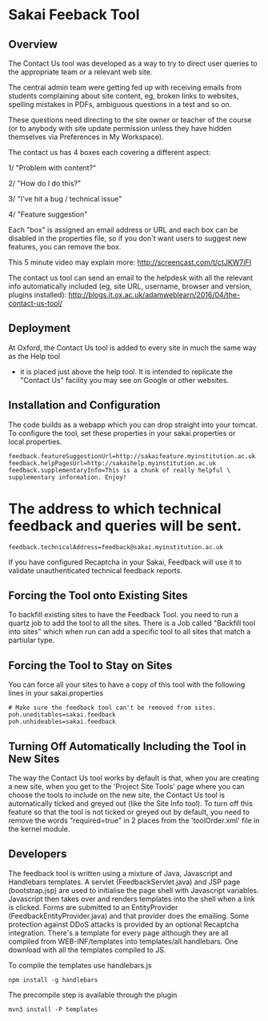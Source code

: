 Sakai Feeback Tool
==================

Overview
--------

The Contact Us tool was developed as a way to try to direct user queries to the appropriate team or a relevant web site.

The central admin team were getting fed up with receiving emails from students complaining about site content,
eg, broken links to websites, spelling mistakes in PDFs, ambiguous questions in a test and so on.

These questions need directing to the site owner or teacher of the course
(or to anybody with site update permission unless they have hidden themselves via Preferences in My Workspace).

The contact us has 4 boxes each covering a different aspect:

1/ "Problem with content?"

2/ "How do I do this?"

3/ "I've hit a bug / technical issue"

4/ "Feature suggestion"

Each "box" is assigned an email address or URL and each box can be disabled in the properties file,
so if you don't want users to suggest new features, you can remove the box.

This 5 minute video may explain more: http://screencast.com/t/ctJKW7iFI

The contact us tool can send an email to the helpdesk with all the relevant info automatically included
(eg, site URL, username, browser and version, plugins installed): http://blogs.it.ox.ac.uk/adamweblearn/2016/04/the-contact-us-tool/

Deployment
----------------

At Oxford, the Contact Us tool is added to every site in much the same way as the Help tool
- it is placed just above the help tool. It is intended to replicate the "Contact Us" facility you may see on Google or other websites.


Installation and Configuration
------------------------------

The code builds as a webapp which you can drop straight into your tomcat. To
configure the tool, set these properties in your sakai.properties or
local.properties.

    feedback.featureSuggestionUrl=http://sakaifeature.myinstitution.ac.uk
    feedback.helpPagesUrl=http://sakaihelp.myinstitution.ac.uk
    feedback.supplementaryInfo=This is a chunk of really helpful \
    supplementary information. Enjoy!

# The address to which technical feedback and queries will be sent.

    feedback.technicalAddress=feedback@sakai.myinstitution.ac.uk

If you have configured Recaptcha in your Sakai, Feedback will use it to
validate unauthenticated technical feedback reports.


Forcing the Tool onto Existing Sites
---------------------------

To backfill existing sites to have the Feedback Tool. you need to run a quartz
job to add the tool to all the sites. There is a Job called "Backfill tool into sites"
which when run can add a specific tool to all sites that match a partiular type.


Forcing the Tool to Stay on Sites
---------------------------

You can force all your sites to have a copy of this tool with the following lines
in your sakai.properties

    # Make sure the feedback tool can't be removed from sites.
    poh.uneditables=sakai.feedback
    poh.unhideables=sakai.feedback


Turning Off Automatically Including the Tool in New Sites
---------------------------------------------------------

The way the Contact Us tool works by default is that, when you are creating a new
 site, when you get to the 'Project Site Tools' page where you can choose the tools
 to include on the new site, the Contact Us tool is automatically ticked and greyed out
  (like the Site Info tool).  To turn off this feature so that the tool is not ticked
  or greyed out by default, you need to remove the words "required=true"
  in 2 places from the 'toolOrder.xml' file in the kernel module.


Developers
----------

The feedback tool is written using a mixture of Java, Javascript and Handlebars
templates. A servlet (FeedbackServlet.java) and JSP page (bootstrap.jsp) are
used to initialise the page shell with Javascript variables. Javascript then
takes over and renders templates into the shell when a link is clicked. Forms
are submitted to an EntityProvider (FeedbackEntityProvider.java) and that
provider does the emailing. Some protection against DDoS attacks is provided by
an optional Recaptcha integration. There's a template for every page although
they are all compiled from WEB-INF/templates into templates/all.handlebars. One
download with all the templates compiled to JS.

To compile the templates use handlebars.js

    npm install -g handlebars

The precompile step is available through the plugin

    mvn3 install -P templates

